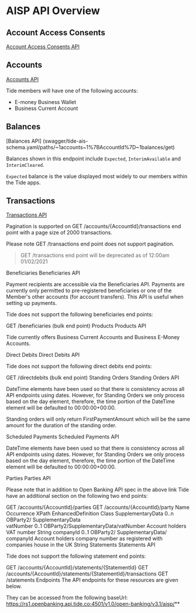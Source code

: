 # AISP API Overview

## Account Access Consents
[Account Access Consents API](/swagger/tide-ais-schema.yaml/paths/~1account-access-consents/post)

## Accounts
[Accounts API](/swagger/tide-ais-schema.yaml/paths/~1accounts/get)

Tide members will have one of the following accounts:
- E-money Business Wallet
- Business Current Account

## Balances
[Balances API] (swagger/tide-ais-schema.yaml/paths/~1accounts~1%7BAccountId%7D~1balances/get)

Balances shown in this endpoint include `Expected`, `InterimAvailable` and `InterimCleared`.

`Expected` balance is the value displayed most widely to our members within the Tide apps.

## Transactions
[Transactions API](swagger/tide-ais-schema.yaml/paths/~1accounts~1%7BAccountId%7D~1balances/get)

Pagination is supported on GET /accounts/{AccountId}/transactions end point with a page size of 2000 transactions.

Please note GET /transactions end point does not support pagination.

<!-- theme: warning -->
> GET /transactions end point will be deprecated as of 12:00am 01/02/2021

Beneficiaries
Beneficiaries API

Payment recipients are accessible via the Beneficiaries API. Payments are currently only permitted to pre-registered beneficiaries or one of the Member's other accounts (for account transfers). This API is useful when setting up payments.

Tide does not support the following beneficiaries end points:

GET /beneficiaries (bulk end point)
Products
Products API

Tide currently offers Business Current Accounts and Business E-Money Accounts.

Direct Debits
Direct Debits API

Tide does not support the following direct debits end points:

GET /directdebits (bulk end point)
Standing Orders
Standing Orders API

DateTime elements have been used so that there is consistency across all API endpoints using dates. However, for Standing Orders we only process based on the day element, therefore, the time portion of the DateTime element will be defaulted to 00:00:00+00:00.

Standing orders will only return FirstPaymentAmount which will be the same amount for the duration of the standing order.

Scheduled Payments
Scheduled Payments API

DateTime elements have been used so that there is consistency across all API endpoints using dates. However, for Standing Orders we only process based on the day element, therefore, the time portion of the DateTime element will be defaulted to 00:00:00+00:00.

Parties
Parties API

Please note that in addition to Open Banking API spec in the above link Tide have an additional section on the following two end points:

GET /accounts/{AccountId}/parties
GET /accounts/{AccountId}/party
Name	Occurrence	XPath	EnhancedDefinition	Class
SupplementaryData	0..n	OBParty2/ SupplementaryData		
vatNumber	0..1	OBParty2/SupplementaryData/vatNumber	Account holders VAT number	String
companyId	0..1	OBParty2/ SupplementaryData/ companyId	Account holders company number as registered with companies house in the UK	String
Statements
Statements API

Tide does not support the following statement end points:

GET /accounts/{AccountId}/statements/{StatementId}
GET /accounts/{AccountId}/statements/{StatementId}/transactions
GET /statements
Endpoints
The API endpoints for these resources are given below.

They can be accessed from the following baseUrl: https://rs1.openbanking.api.tide.co:4501/v1.0/open-banking/v3.1/aisp/**